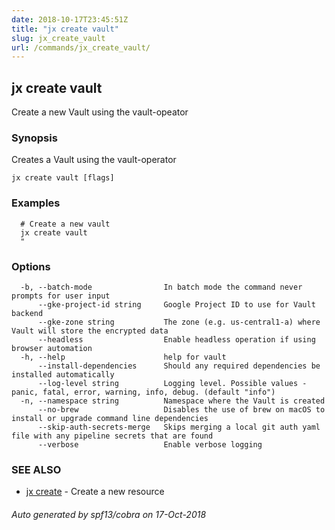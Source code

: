 ```yaml
---
date: 2018-10-17T23:45:51Z
title: "jx create vault"
slug: jx_create_vault
url: /commands/jx_create_vault/
---
```

## jx create vault

Create a new Vault using the vault-opeator

### Synopsis

Creates a Vault using the vault-operator

```
jx create vault [flags]
```

### Examples

```
  # Create a new vault
  jx create vault
  "
```

### Options

```
  -b, --batch-mode                In batch mode the command never prompts for user input
      --gke-project-id string     Google Project ID to use for Vault backend
      --gke-zone string           The zone (e.g. us-central1-a) where Vault will store the encrypted data
      --headless                  Enable headless operation if using browser automation
  -h, --help                      help for vault
      --install-dependencies      Should any required dependencies be installed automatically
      --log-level string          Logging level. Possible values - panic, fatal, error, warning, info, debug. (default "info")
  -n, --namespace string          Namespace where the Vault is created
      --no-brew                   Disables the use of brew on macOS to install or upgrade command line dependencies
      --skip-auth-secrets-merge   Skips merging a local git auth yaml file with any pipeline secrets that are found
      --verbose                   Enable verbose logging
```

### SEE ALSO

* [jx create](/commands/jx_create/)	 - Create a new resource

###### Auto generated by spf13/cobra on 17-Oct-2018
